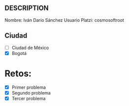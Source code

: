 ## DESCRIPTION

Nombre: Iván Darío Sánchez
Usuario Platzi: cosmosoftroot

## Ciudad
- [ ] Ciudad de México
- [x] Bogotá

# Retos:
  - [x] Primer problema
  - [x] Segundo problema
  - [x] Tercer problema
